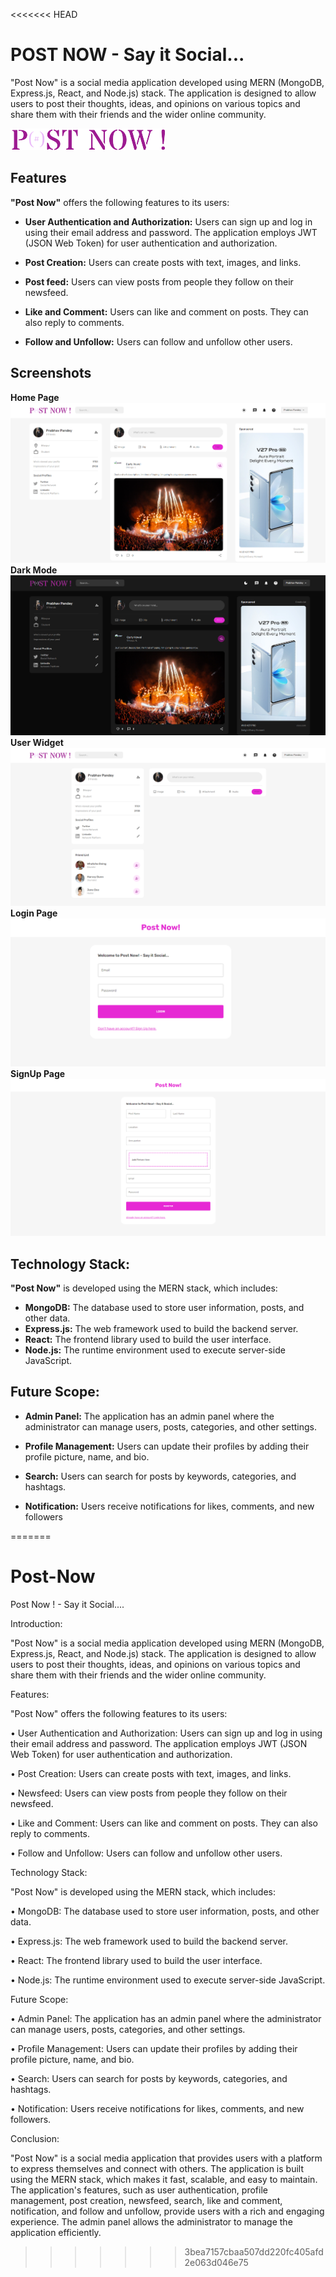 <<<<<<< HEAD

# POST NOW - Say it Social...

"Post Now" is a social media application developed using MERN (MongoDB, Express.js, React, and Node.js) stack. The application is designed to allow users to post their thoughts, ideas, and opinions on various topics and share them with their friends and the wider online community.


![Logo](./server/public/assets/navLogo.png)

## Features
**"Post Now"** offers the following features to its users:

- **User Authentication and Authorization:** Users can sign up and log in using their email address and password. The application employs JWT (JSON Web Token) for user authentication and authorization.

- **Post Creation:** Users can create posts with text, images, and links. 

- **Post feed:** Users can view posts from people they follow on their newsfeed. 

- **Like and Comment:** Users can like and comment on posts. They can also reply to comments.

- **Follow and Unfollow:** Users can follow and unfollow other users.

## Screenshots

**Home Page**
![App Screenshot](./client/public/assets/home.png)
**Dark Mode**
![App Screenshot](./client/public/assets/darkmode.png)
**User Widget**
![App Screenshot](./client/public/assets/userwidget.png)
**Login Page**
![App Screenshot](./client/public/assets/login.png)
**SignUp Page**
![App Screenshot](./client/public/assets/signup.png)


## Technology Stack:
**"Post Now"** is developed using the MERN stack, which includes:

- **MongoDB:** The database used to store user information, posts, and other data.
- **Express.js:** The web framework used to build the backend server.
- **React:** The frontend library used to build the user interface.
- **Node.js:** The runtime environment used to execute server-side JavaScript.

## Future Scope:
- **Admin Panel:** The application has an admin panel where the administrator can manage users, posts, categories, and other settings.

- **Profile Management:** Users can update their profiles by adding their profile picture, name, and bio.

- **Search:** Users can search for posts by keywords, categories, and hashtags.

- **Notification:** Users receive notifications for likes, comments, and new followers



=======
# Post-Now
Post Now ! - Say it Social....

Introduction:

"Post Now" is a social media application developed using MERN (MongoDB, Express.js, React, and Node.js) stack. The application is designed to allow users to post their thoughts, ideas, and opinions on various topics and share them with their friends and the wider online community.

Features:

"Post Now" offers the following features to its users:

•	User Authentication and Authorization: Users can sign up and log in using their email address and password. The application employs JWT (JSON Web Token) for user authentication and authorization.

•	Post Creation: Users can create posts with text, images, and links.

•	Newsfeed: Users can view posts from people they follow on their newsfeed. 

•	Like and Comment: Users can like and comment on posts. They can also reply to comments.

•	Follow and Unfollow: Users can follow and unfollow other users.

Technology Stack:

"Post Now" is developed using the MERN stack, which includes:

•	MongoDB: The database used to store user information, posts, and other data.

•	Express.js: The web framework used to build the backend server.

•	React: The frontend library used to build the user interface.

•	Node.js: The runtime environment used to execute server-side JavaScript.

Future Scope:

•	Admin Panel: The application has an admin panel where the administrator can manage users, posts, categories, and other settings.

•	Profile Management: Users can update their profiles by adding their profile picture, name, and bio.

•	Search: Users can search for posts by keywords, categories, and hashtags.

•	Notification: Users receive notifications for likes, comments, and new followers.

Conclusion:

"Post Now" is a social media application that provides users with a platform to express themselves and connect with others. The application is built using the MERN stack, which makes it fast, scalable, and easy to maintain. The application's features, such as user authentication, profile management, post creation, newsfeed, search, like and comment, notification, and follow and unfollow, provide users with a rich and engaging experience. The admin panel allows the administrator to manage the application efficiently.
>>>>>>> 3bea7157cbaa507dd220fc405afd2e063d046e75
